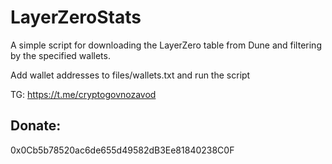 # LayerZeroStats
A simple script for downloading the LayerZero table from Dune and filtering by the specified wallets. 

Add wallet addresses to files/wallets.txt and run the script

TG: https://t.me/cryptogovnozavod

## **Donate:**
0x0Cb5b78520ac6de655d49582dB3Ee81840238C0F
